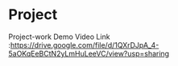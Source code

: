 # Project
Project-work
Demo Video Link :https://drive.google.com/file/d/1QXrDJpA_4-5aOKqEeBCtN2yLmHuLeeVC/view?usp=sharing
